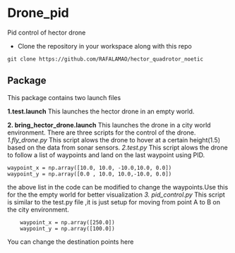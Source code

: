 # Drone_pid
Pid control of hector drone
* Clone the repository in your workspace along with this repo
```
git clone https://github.com/RAFALAMAO/hector_quadrotor_noetic
```

## Package
This package contains two launch files

**1.test.launch**
This launches the hector drone in an empty world.

**2. bring_hector_drone.launch**
This launches the drone in a city world environment.
There are three scripts for the control of the drone.
_1.fly_drone.py_
This script alows the drone to hover at a certain height(1.5) based on the data from sonar sensors.
_2.test.py_
This script alows the drone to follow a list of waypoints and land on the last waypoint using PID.
``` 
waypoint_x = np.array([10.0, 10.0, -10.0,10.0, 0.0])
waypoint_y = np.array([0.0 , 10.0, 10.0,-10.0, 0.0])
``` 
the above list in the code can be modified to change the waypoints.Use this for the the empty world for better visualization
_3. pid_control.py_
This script is similar to the test.py file ,it is just setup for moving from point A to B on the city environment.
```
    waypoint_x = np.array([250.0])
    waypoint_y = np.array([100.0])
```
You can change the destination points here 


